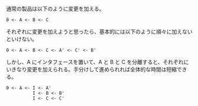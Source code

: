 通常の製品は以下のように変更を加える。

    0 <- A <- B <- C

それぞれに変更を加えようと思ったら、基本的には以下のように順々に加えないといけない。

    0 <- A <- B <- C <- A' <- C' <- B'

しかし、A にインタフェースを置いて、A と B と C を分離すると、それぞれにいきなり変更を加えられる。手分けして進められれば全体的な時間は短縮できる。

    0 <- A <- I <- A'
              I <- B <- B'
              I <- C <- C'
